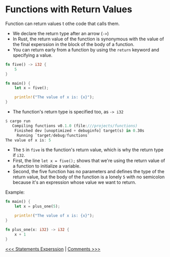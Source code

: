 # Functions with Return Values

Function can return values t othe code that calls them.

- We declare the return type after an arrow (`->`)
- In Rust, the return value of the function is synonymous with the value of the final experssion in the block of the body of a function.
- You can return early from a function by using the `return` keyword and specifying a value.

```rust
fn five() -> i32 {
    5
}

fn main() {
    let x = five();

    println!("The value of x is: {x}");
}
```

- The function's return type is specified too, as `-> i32`

```rust
$ cargo run
   Compiling functions v0.1.0 (file:///projects/functions)
    Finished dev [unoptimized + debuginfo] target(s) in 0.30s
     Running `target/debug/functions`
The value of x is: 5
```

- The `5` in `five` is the function's return value, which is why the return type if `i32`. 
- First, the line `let x = five();` shows that we're using the return value of a function to initialize a variable.
- Second, the five function has no parameters and defines the type of the return value, but the body of the function is a lonely `5` with no semicolon because it's an expression whose value we want to return.



Example:

```rust
fn main() {
    let x = plus_one(5);

    println!("The value of x is: {x}");
}

fn plus_one(x: i32) -> i32 {
    x + 1
}
```


[<<< Statements Experssion](103-Statements-Expression.md) | [Comments >>>](../104-comments.md)